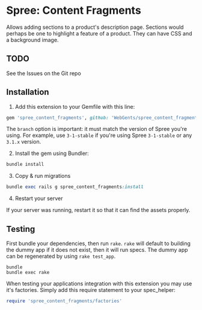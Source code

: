 Spree: Content Fragments
========================

Allows adding sections to a product's description page. Sections would perhaps
be one to highlight a feature of a product. They can have CSS and a background
image.

## TODO

See the Issues on the Git repo

## Installation

1. Add this extension to your Gemfile with this line:
  ```ruby
  gem 'spree_content_fragments', github: 'WebGents/spree_content_fragments', branch: '3-1-stable'
  ```

  The `branch` option is important: it must match the version of Spree you're using.
  For example, use `3-1-stable` if you're using Spree `3-1-stable` or any `3.1.x` version.

2. Install the gem using Bundler:
  ```ruby
  bundle install
  ```

3. Copy & run migrations
  ```ruby
  bundle exec rails g spree_content_fragments:install
  ```

4. Restart your server

  If your server was running, restart it so that it can find the assets properly.

## Testing

First bundle your dependencies, then run `rake`. `rake` will default to building the dummy app if it does not exist, then it will run specs. The dummy app can be regenerated by using `rake test_app`.

```shell
bundle
bundle exec rake
```

When testing your applications integration with this extension you may use it's factories.
Simply add this require statement to your spec_helper:

```ruby
require 'spree_content_fragments/factories'
```
